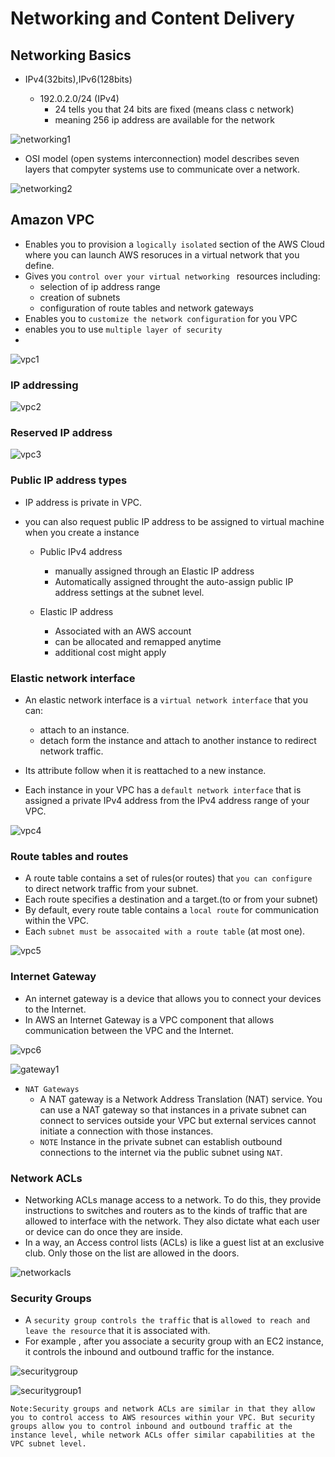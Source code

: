 # Networking and Content Delivery

## Networking Basics

- IPv4(32bits),IPv6(128bits)

    - 192.0.2.0/24 (IPv4) 
        - 24 tells you that 24 bits are fixed (means class c network)
        - meaning 256 ip address are available for the network
          
![networking1](https://github.com/anupmaharzn/intro-to-aws/assets/34486226/2b9320c1-de61-40d2-99f6-9c0e4496a207)

- OSI model (open systems interconnection) model describes seven layers that compyter systems use to communicate over a network.

![networking2](https://github.com/anupmaharzn/intro-to-aws/assets/34486226/2baee9c5-dcd5-4563-95bf-a3636cc6ac83)


## Amazon VPC

- Enables you to provision a `logically isolated` section of the AWS Cloud where you can launch AWS resoruces in a virtual network that you define.
- Gives you `control over your virtual networking ` resources including:
    - selection of ip address range
    - creation of subnets
    - configuration of route tables and network gateways
- Enables you to `customize the network configuration` for you VPC
- enables you to use `multiple layer of security`
- 
![vpc1](https://github.com/anupmaharzn/intro-to-aws/assets/34486226/99300dbd-4be9-4e48-a342-7f74aede914f)

### IP addressing

![vpc2](https://github.com/anupmaharzn/intro-to-aws/assets/34486226/1058bb3f-8dc4-493b-82e8-2a84f20ec4b4)

### Reserved IP address

![vpc3](https://github.com/anupmaharzn/intro-to-aws/assets/34486226/ac4d95e2-9042-4479-aec2-117f8801153b)

### Public IP address types
- IP address is private in VPC.
- you can also request public IP address to be assigned to virtual machine when you create a instance 

    - Public IPv4 address
        - manually assigned through an Elastic IP address
        - Automatically assigned throught the auto-assign public IP address settings at the subnet level.

    - Elastic IP address
        - Associated with an AWS account 
        - can be allocated and remapped anytime
        - additional cost might apply


### Elastic network interface

- An elastic network interface is a `virtual network interface` that you can:
    - attach to an instance.
    - detach form the instance and attach to another instance to redirect network traffic.

- Its attribute follow when it is reattached to a new instance.

- Each instance in your VPC has a `default network interface` that is assigned a private IPv4 address from the IPv4 address range of your VPC.
  
![vpc4](https://github.com/anupmaharzn/intro-to-aws/assets/34486226/017d200b-42ec-40a5-a4ae-ceb69b9a7f1a)


### Route tables and routes

- A route table contains a set of rules(or routes) that `you can configure ` to direct network traffic from your subnet.
- Each route specifies a destination and a target.(to or from your subnet)
- By default, every route table contains a `local route` for communication within the VPC.
- Each `subnet must be assocaited with a route table` (at most one).

![vpc5](https://github.com/anupmaharzn/intro-to-aws/assets/34486226/83459eac-4458-43b2-a88c-fe1ef7b05771)

### Internet Gateway

- An internet gateway is a device that allows you to connect your devices to the Internet.
- In AWS an Internet Gateway is a VPC component that allows communication between the VPC and the Internet.

![vpc6](https://github.com/anupmaharzn/intro-to-aws/assets/34486226/8b0537ad-9ea4-4f6e-bd72-2829f2efe875)

![gateway1](https://github.com/anupmaharzn/intro-to-aws/assets/34486226/925dada8-b8b4-4d9d-87e4-e641a0a16174)


- `NAT Gateways`
    - A NAT gateway is a Network Address Translation (NAT) service. You can use a NAT gateway so that instances in a private subnet can connect to services outside your VPC but external services cannot initiate a connection with those instances.
    - `NOTE` Instance in the private subnet can establish outbound connections to the internet via the public subnet using `NAT`.
 
### Network ACLs
- Networking ACLs manage access to a network. To do this, they provide instructions to switches and routers as to the kinds of traffic that are allowed to interface with the network. They also dictate what each user or device can do once they are inside.
- In a way, an Access control lists (ACLs) is like a guest list at an exclusive club. Only those on the list are allowed in the doors.

![networkacls](https://github.com/anupmaharzn/intro-to-aws/assets/34486226/9008585a-d3de-4810-bfe5-c886c8eb074f)

### Security Groups
- A `security group controls the traffic` that is `allowed to reach and leave the resource` that it is associated with.
- For example , after you associate a security group with an EC2 instance, it controls the inbound and outbound traffic for the instance.

![securitygroup](https://github.com/anupmaharzn/intro-to-aws/assets/34486226/b5fd2ca2-b572-4f4a-9895-3ceb89cc6354)

![securitygroup1](https://github.com/anupmaharzn/intro-to-aws/assets/34486226/95e820bb-7808-4a04-89e9-dd6a3a2452a5)

`Note:Security groups and network ACLs are similar in that they allow you to control access to AWS resources within your VPC. But security groups allow you to control inbound and outbound traffic at the instance level, while network ACLs offer similar capabilities at the VPC subnet level. `
